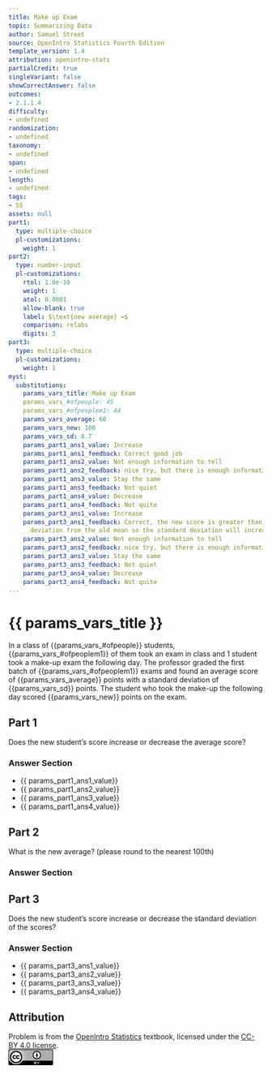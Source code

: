 ```yaml
---
title: Make up Exam
topic: Summarizing Data
author: Samuel Street
source: OpenIntro Statistics Fourth Edition
template_version: 1.4
attribution: openintro-stats
partialCredit: true
singleVariant: false
showCorrectAnswer: false
outcomes:
- 2.1.1.4
difficulty:
- undefined
randomization:
- undefined
taxonomy:
- undefined
span:
- undefined
length:
- undefined
tags:
- SS
assets: null
part1:
  type: multiple-choice
  pl-customizations:
    weight: 1
part2:
  type: number-input
  pl-customizations:
    rtol: 1.0e-10
    weight: 1
    atol: 0.0001
    allow-blank: true
    label: $\text{new average} =$
    comparison: relabs
    digits: 3
part3:
  type: multiple-choice
  pl-customizations:
    weight: 1
myst:
  substitutions:
    params_vars_title: Make up Exam
    params_vars_#ofpeople: 45
    params_vars_#ofpeoplem1: 44
    params_vars_average: 60
    params_vars_new: 100
    params_vars_sd: 8.7
    params_part1_ans1_value: Increase
    params_part1_ans1_feedback: Correct good job
    params_part1_ans2_value: Not enough information to tell
    params_part1_ans2_feedback: nice try, but there is enough information here
    params_part1_ans3_value: Stay the same
    params_part1_ans3_feedback: Not quiet
    params_part1_ans4_value: Decrease
    params_part1_ans4_feedback: Not quite
    params_part3_ans1_value: Increase
    params_part3_ans1_feedback: Correct, the new score is greater than 1 standard
      deviation from the old mean so the standard deviation will increase
    params_part3_ans2_value: Not enough information to tell
    params_part3_ans2_feedback: nice try, but there is enough information here
    params_part3_ans3_value: Stay the same
    params_part3_ans3_feedback: Not quiet
    params_part3_ans4_value: Decrease
    params_part3_ans4_feedback: Not quite
---
```

# {{ params_vars_title }}
In a class of {{params_vars_#ofpeople}} students, {{params_vars_#ofpeoplem1}} of them took an exam in class and 1 student took a make-up exam the following day.
The professor graded the first batch of {{params_vars_#ofpeoplem1}} exams and found an average score of {{params_vars_average}} points with a standard deviation of {{params_vars_sd}} points.
The student who took the make-up the following day scored {{params_vars_new}} points on the exam.

## Part 1

Does the new student’s score increase or decrease the average score?

### Answer Section

- {{ params_part1_ans1_value}}
- {{ params_part1_ans2_value}}
- {{ params_part1_ans3_value}}
- {{ params_part1_ans4_value}}

## Part 2

What is the new average? (please round to the nearest 100th)

### Answer Section

## Part 3

Does the new student’s score increase or decrease the standard deviation of the scores?

### Answer Section

- {{ params_part3_ans1_value}}
- {{ params_part3_ans2_value}}
- {{ params_part3_ans3_value}}
- {{ params_part3_ans4_value}}

## Attribution

Problem is from the [OpenIntro Statistics](https://openintro.org/book/os/) textbook, licensed under the [CC-BY 4.0 license](https://creativecommons.org/licenses/by/4.0/).<br>![Image representing the Creative Commons 4.0 BY license.](https://raw.githubusercontent.com/firasm/bits/master/by.png)